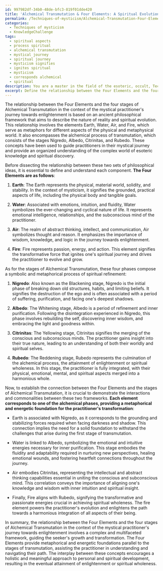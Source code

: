 ```yaml
---
id: 997982df-34b0-48de-bfc3-819f01dde420
title: 'Alchemical Transmutation & Four Elements: A Spiritual Evolution Framework'
permalink: /Techniques-of-mysticism/Alchemical-Transmutation-Four-Elements-A-Spiritual-Evolution-Framework/
categories:
  - Techniques of mysticism
  - KnowledgeChallenge
tags:
  - spiritual aspects
  - process spiritual
  - alchemical transmutation
  - mystical journey
  - spiritual journey
  - mysticism signifies
  - ignites spiritual
  - mysticism
  - corresponds alchemical
  - spiritual
description: You are a master in the field of the esoteric, occult, Techniques of mysticism and Education. You are a writer of tests, challenges, books and deep knowledge on Techniques of mysticism for initiates and students to gain deep insights and understanding from. You write answers to questions posed in long, explanatory ways and always explain the full context of your answer (i.e., related concepts, formulas, examples, or history), as well as the step-by-step thinking process you take to answer the challenges. Be rigorous and thorough, and summarize the key themes, ideas, and conclusions at the end.
excerpt: Define the relationship between the Four Elements and the four stages of Alchemical Transmutation in the context of the mystical practitioner's journey towards enlightenment.
---
```

The relationship between the Four Elements and the four stages of Alchemical Transmutation in the context of the mystical practitioner's journey towards enlightenment is based on an ancient philosophical framework that aims to describe the nature of reality and spiritual evolution. This relationship involves the elements Earth, Water, Air, and Fire, which serve as metaphors for different aspects of the physical and metaphysical world. It also encompasses the alchemical process of transmutation, which consists of the stages Nigredo, Albedo, Citrinitas, and Rubedo. These concepts have been used to guide practitioners in their mystical journey and provide an organized understanding of the complex world of esoteric knowledge and spiritual discovery.

Before dissecting the relationship between these two sets of philosophical ideas, it is essential to define and understand each component. **The Four Elements are as follows**:

1. **Earth**: The Earth represents the physical, material world, solidity, and stability. In the context of mysticism, it signifies the grounded, practical aspects of life, including the physical body and tangible goals.

2. **Water**: Associated with emotions, intuition, and fluidity, Water symbolizes the ever-changing and cyclical nature of life. It represents emotional intelligence, relationships, and the subconscious mind of the practitioner.

3. **Air**: The realm of abstract thinking, intellect, and communication, Air symbolizes thought and reason. It emphasizes the importance of wisdom, knowledge, and logic in the journey towards enlightenment.

4. **Fire**: Fire represents passion, energy, and action. This element signifies the transformative force that ignites one's spiritual journey and drives the practitioner to evolve and grow.

As for the stages of Alchemical Transmutation, these four phases compose a symbolic and metaphorical process of spiritual refinement:

1. **Nigredo**: Also known as the Blackening stage, Nigredo is the initial phase of breaking down old structures, habits, and limiting beliefs. It signifies the destruction of the ego and is often associated with a period of suffering, purification, and facing one's deepest shadows.

2. **Albedo**: The Whitening stage, Albedo is a period of refinement and inner purification. Following the disintegration experienced in Nigredo, this phase involves rebuilding the self, discovering inner wisdom, and embracing the light and goodness within.

3. **Citrinitas**: The Yellowing stage, Citrinitas signifies the merging of the conscious and subconscious minds. The practitioner gains insight into their true nature, leading to an understanding of both their worldly and spiritual selves.

4. **Rubedo**: The Reddening stage, Rubedo represents the culmination of the alchemical process, the attainment of enlightenment or spiritual wholeness. In this stage, the practitioner is fully integrated, with their physical, emotional, mental, and spiritual aspects merged into a harmonious whole.

Now, to establish the connection between the Four Elements and the stages of Alchemical Transmutation, it is crucial to demonstrate the interactions and commonalities between these two frameworks. **Each element corresponds to one of the alchemical phases, providing a metaphorical and energetic foundation for the practitioner's transformation**:

- Earth is associated with Nigredo, as it corresponds to the grounding and stabilizing forces required when facing darkness and shadow. This connection implies the need for a solid foundation to withstand the challenges that arise during the first stage of transmutation.
 
- Water is linked to Albedo, symbolizing the emotional and intuitive energies necessary for inner purification. This stage embodies the fluidity and adaptability required in nurturing new perspectives, healing emotional wounds, and fostering heartfelt connections throughout the journey.
 
- Air embodies Citrinitas, representing the intellectual and abstract thinking capabilities essential in uniting the conscious and subconscious mind. This correlation conveys the importance of aligning one's knowledge and wisdom with inner intuition and spiritual insight.
 
- Finally, Fire aligns with Rubedo, signifying the transformative and passionate energies crucial in achieving spiritual wholeness. The fire element powers the practitioner's evolution and enlightens the path towards a harmonious integration of all aspects of their being.

In summary, the relationship between the Four Elements and the four stages of Alchemical Transmutation in the context of the mystical practitioner's journey towards enlightenment involves a complex and multifaceted framework, guiding the seeker's growth and transformation. The Four Elements provide metaphorical and energetic foundations parallel to the stages of transmutation, assisting the practitioner in understanding and navigating their path. The interplay between these concepts encourages a holistic and meaningful approach to personal and spiritual development, resulting in the eventual attainment of enlightenment or spiritual wholeness.
